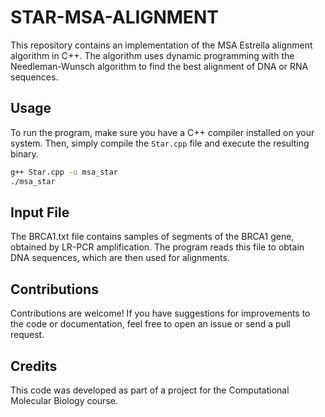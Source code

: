 # STAR-MSA-ALIGNMENT

This repository contains an implementation of the MSA Estrella alignment algorithm in C++. The algorithm uses dynamic programming with the Needleman-Wunsch algorithm to find the best alignment of DNA or RNA sequences.

## Usage

To run the program, make sure you have a C++ compiler installed on your system. Then, simply compile the `Star.cpp` file and execute the resulting binary.

```bash
g++ Star.cpp -o msa_star
./msa_star
```


## Input File
The BRCA1.txt file contains samples of segments of the BRCA1 gene, obtained by LR-PCR amplification. The program reads this file to obtain DNA sequences, which are then used for alignments.

## Contributions
Contributions are welcome! If you have suggestions for improvements to the code or documentation, feel free to open an issue or send a pull request.

## Credits
This code was developed as part of a project for the Computational Molecular Biology course.

